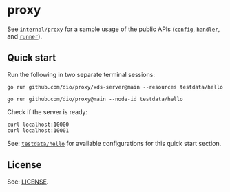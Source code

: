 # proxy

See [`internal/proxy`](./internal/proxy/) for a sample usage of the public APIs
([`config`](./config/), [`handler`](./handler/), and [`runner`](./runner/)).

## Quick start

Run the following in two separate terminal sessions:

```console
go run github.com/dio/proxy/xds-server@main --resources testdata/hello
```

```console
go run github.com/dio/proxy@main --node-id testdata/hello
```

Check if the server is ready:

```
curl localhost:10000
curl localhost:10001
```

See: [`testdata/hello`](./testdata/hello/) for available configurations for this quick start section.

## License

See: [LICENSE](./LICENSE).
